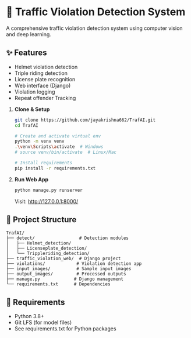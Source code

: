 # 🚦 Traffic Violation Detection System

A comprehensive traffic violation detection system using computer vision and deep learning.

## ✨ Features
- Helmet violation detection
- Triple riding detection
- License plate recognition
- Web interface (Django)
- Violation logging
- Repeat offender Tracking


1. **Clone & Setup**
   ```bash
   git clone https://github.com/jayakrishna662/TrafAI.git
   cd TrafAI
   
   # Create and activate virtual env
   python -m venv venv
   .\venv\Scripts\activate  # Windows
   # source venv/bin/activate  # Linux/Mac
   
   # Install requirements
   pip install -r requirements.txt
   ```

2. **Run Web App**
   ```bash
   python manage.py runserver
   ```
   Visit: http://127.0.0.1:8000/


## 📁 Project Structure
```
TrafAI/
├── detect/                 # Detection modules
│   ├── Helmet_detection/
│   ├── Licenseplate_detection/
│   └── Trippleriding_detection/
├── traffic_violation_web/  # Django project
├── violations/            # Violation detection app
├── input_images/          # Sample input images
├── output_images/         # Processed outputs
├── manage.py             # Django management
└── requirements.txt      # Dependencies
```

## 📝 Requirements
- Python 3.8+
- Git LFS (for model files)
- See requirements.txt for Python packages


